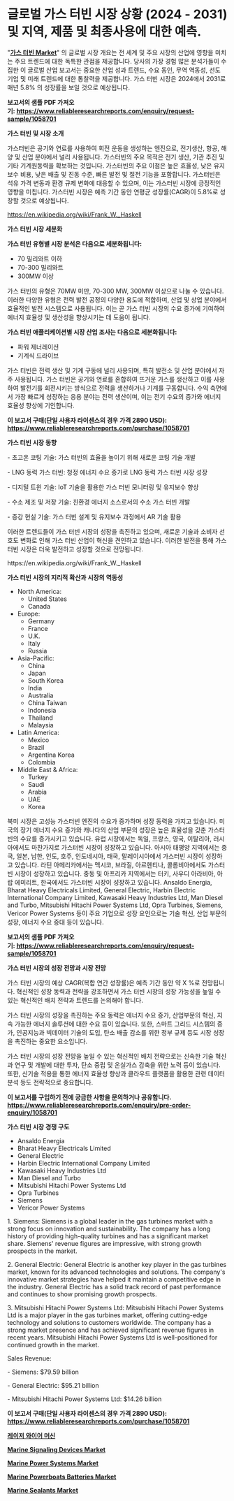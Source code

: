 <p><h1>글로벌 가스 터빈 시장 상황 (2024 - 2031) 및 지역, 제품 및 최종사용에 대한 예측.</h1></p><p>"<strong><a href="https://www.reliableresearchreports.com/gas-turbines-r1058701">가스 터빈 Market</a></strong>" 의 글로벌 시장 개요는 전 세계 및 주요 시장의 산업에 영향을 미치는 주요 트렌드에 대한 독특한 관점을 제공합니다. 당사의 가장 경험 많은 분석가들이 수집한 이 글로벌 산업 보고서는 중요한 산업 성과 트렌드, 수요 동인, 무역 역동성, 선도 기업 및 미래 트렌드에 대한 통찰력을 제공합니다. 가스 터빈 시장은 2024에서 2031로 매년 5.8% 의 성장률을 보일 것으로 예상됩니다.</p>
<p><strong>보고서의 샘플 PDF 가져오기:&nbsp;<a href="https://www.reliableresearchreports.com/enquiry/request-sample/1058701">https://www.reliableresearchreports.com/enquiry/request-sample/1058701</a></strong></p>
<p><strong>가스 터빈 및 시장 소개</strong></p>
<p><p>가스터빈은 공기와 연료를 사용하여 회전 운동을 생성하는 엔진으로, 전기생산, 항공, 해양 및 산업 분야에서 널리 사용됩니다. 가스터빈의 주요 목적은 전기 생산, 기관 추진 및 기타 기계원동력을 확보하는 것입니다. 가스터빈의 주요 이점은 높은 효율성, 낮은 유지보수 비용, 낮은 배출 및 진동 수준, 빠른 발전 및 절전 기능을 포함합니다. 가스터빈은 석유 가격 변동과 환경 규제 변화에 대응할 수 있으며, 이는 가스터빈 시장에 긍정적인 영향을 미칩니다. 가스터빈 시장은 예측 기간 동안 연평균 성장률(CAGR)이 5.8%로 성장할 것으로 예상됩니다.</p></p>
<p><a href="https://en.wikipedia.org/wiki/Frank_W._Haskell">https://en.wikipedia.org/wiki/Frank_W._Haskell</a></p>
<p><strong>가스 터빈 시장 세분화</strong></p>
<p><strong>가스 터빈 유형별 시장 분석은 다음으로 세분화됩니다:</strong></p>
<p><ul><li>70 밀리와트 이하</li><li>70-300 밀리와트</li><li>300MW 이상</li></ul></p>
<p><p>가스 터빈의 유형은 70MW 미만, 70-300 MW, 300MW 이상으로 나눌 수 있습니다. 이러한 다양한 유형은 전력 발전 공정의 다양한 용도에 적합하며, 산업 및 상업 분야에서 효율적인 발전 시스템으로 사용됩니다. 이는 곧 가스 터빈 시장의 수요 증가에 기여하여 에너지 효율성 및 생산성을 향상시키는 데 도움이 됩니다.</p></p>
<p><strong>가스 터빈 애플리케이션별 시장 산업 조사는 다음으로 세분화됩니다:</strong></p>
<p><ul><li>파워 제너레이션</li><li>기계식 드라이브</li></ul></p>
<p><p>가스 터빈은 전력 생산 및 기계 구동에 널리 사용되며, 특히 발전소 및 산업 분야에서 자주 사용됩니다. 가스 터빈은 공기와 연료를 혼합하여 뜨거운 가스를 생산하고 이를 사용하여 발전기를 회전시키는 방식으로 전력을 생산하거나 기계를 구동합니다. 수익 측면에서 가장 빠르게 성장하는 응용 분야는 전력 생산이며, 이는 전기 수요의 증가와 에너지 효율성 향상에 기인합니다.</p></p>
<p><strong>이 보고서 구매(단일 사용자 라이센스의 경우 가격 2890 USD): <a href="https://www.reliableresearchreports.com/purchase/1058701">https://www.reliableresearchreports.com/purchase/1058701</a></strong></p>
<p><strong>가스 터빈 시장 동향</strong></p>
<p><p>- 초고온 코팅 기술: 가스 터빈의 효율을 높이기 위해 새로운 코팅 기술 개발</p><p>- LNG 동력 가스 터빈: 청정 에너지 수요 증가로 LNG 동력 가스 터빈 시장 성장</p><p>- 디지털 트윈 기술: IoT 기술을 활용한 가스 터빈 모니터링 및 유지보수 향상</p><p>- 수소 제조 및 저장 기술: 친환경 에너지 소스로서의 수소 가스 터빈 개발</p><p>- 증강 현실 기술: 가스 터빈 설계 및 유지보수 과정에서 AR 기술 활용</p><p>이러한 트렌드들이 가스 터빈 시장의 성장을 촉진하고 있으며, 새로운 기술과 소비자 선호도 변화로 인해 가스 터빈 산업이 혁신을 견인하고 있습니다. 이러한 발전을 통해 가스 터빈 시장은 더욱 발전하고 성장할 것으로 전망됩니다.</p></p>
<p>https://en.wikipedia.org/wiki/Frank_W._Haskell</p>
<p><strong>가스 터빈 시장의 지리적 확산과 시장의 역동성</strong></p>
<p><ul>
    <li>
        North America:
        <ul>
            <li>United States</li>
            <li>Canada</li>
        </ul>
    </li>
    <li>
        Europe:
        <ul>
            <li>Germany</li>
            <li>France</li>
            <li>U.K.</li>
            <li>Italy</li>
            <li>Russia</li>
        </ul>
    </li>
    <li>
        Asia-Pacific:
        <ul>
            <li>China</li>
            <li>Japan</li>
            <li>South Korea</li>
            <li>India</li>
            <li>Australia</li>
            <li>China Taiwan</li>
            <li>Indonesia</li>
            <li>Thailand</li>
            <li>Malaysia</li>
        </ul>
    </li>
    <li>
        Latin America:
        <ul>
            <li>Mexico</li>
            <li>Brazil</li>
            <li>Argentina Korea</li>
            <li>Colombia</li>
        </ul>
    </li>
    <li>
        Middle East & Africa:
        <ul>
            <li>Turkey</li>
            <li>Saudi</li>
            <li>Arabia</li>
            <li>UAE</li>
            <li>Korea</li>
        </ul>
    </li>
    </ul></p>
<p><p>북미 시장은 고성능 가스터빈 엔진의 수요가 증가하며 성장 동력을 가지고 있습니다. 미국의 장기 에너지 수요 증가와 캐나다의 산업 부문의 성장은 높은 효율성을 갖춘 가스터빈의 수요를 증가시키고 있습니다. 유럽 시장에서는 독일, 프랑스, 영국, 이탈리아, 러시아에서도 마찬가지로 가스터빈 시장이 성장하고 있습니다. 아시아 태평양 지역에서는 중국, 일본, 남한, 인도, 호주, 인도네시아, 태국, 말레이시아에서 가스터빈 시장이 성장하고 있습니다. 라틴 아메리카에서는 멕시코, 브라질, 아르헨티나, 콜롬비아에서도 가스터빈 시장이 성장하고 있습니다. 중동 및 아프리카 지역에서는 터키, 사우디 아라비아, 아랍 에미리트, 한국에서도 가스터빈 시장이 성장하고 있습니다. Ansaldo Energia, Bharat Heavy Electricals Limited, General Electric, Harbin Electric International Company Limited, Kawasaki Heavy Industries Ltd, Man Diesel and Turbo, Mitsubishi Hitachi Power Systems Ltd, Opra Turbines, Siemens, Vericor Power Systems 등이 주요 기업으로 성장 요인으로는 기술 혁신, 산업 부문의 성장, 에너지 수요 증대 등이 있습니다.</p></p>
<p><strong>보고서의 샘플 PDF 가져오기:&nbsp;<a href="https://www.reliableresearchreports.com/enquiry/request-sample/1058701">https://www.reliableresearchreports.com/enquiry/request-sample/1058701</a></strong></p>
<p><strong>가스 터빈 시장의 성장 전망과 시장 전망</strong></p>
<p><p>가스 터빈 시장의 예상 CAGR(복합 연간 성장률)은 예측 기간 동안 약 X %로 전망됩니다. 혁신적인 성장 동력과 전략을 강조하면서 가스 터빈 시장의 성장 가능성을 높일 수 있는 혁신적인 배치 전략과 트렌드를 논의해야 합니다.</p><p>가스 터빈 시장의 성장을 촉진하는 주요 동력은 에너지 수요 증가, 산업부문의 혁신, 지속 가능한 에너지 솔루션에 대한 수요 등이 있습니다. 또한, 스마트 그리드 시스템의 증가, 인공지능과 빅데이터 기술의 도입, 탄소 배출 감소를 위한 정부 규제 등도 시장 성장을 촉진하는 중요한 요소입니다.</p><p>가스 터빈 시장의 성장 전망을 높일 수 있는 혁신적인 배치 전략으로는 신속한 기술 혁신과 연구 및 개발에 대한 투자, 탄소 중립 및 온실가스 감축을 위한 노력 등이 있습니다. 또한, 신기술 적용을 통한 에너지 효율성 향상과 클라우드 플랫폼을 활용한 관련 데이터 분석 등도 전략적으로 중요합니다.</p></p>
<p><strong>이 보고서를 구입하기 전에 궁금한 사항을 문의하거나 공유합니다. <a href="https://www.reliableresearchreports.com/enquiry/pre-order-enquiry/1058701">https://www.reliableresearchreports.com/enquiry/pre-order-enquiry/1058701</a></strong></p>
<p><strong>가스 터빈 시장 경쟁 구도</strong></p>
<p><ul><li>Ansaldo Energia</li><li>Bharat Heavy Electricals Limited</li><li>General Electric</li><li>Harbin Electric International Company Limited</li><li>Kawasaki Heavy Industries Ltd</li><li>Man Diesel and Turbo</li><li>Mitsubishi Hitachi Power Systems Ltd</li><li>Opra Turbines</li><li>Siemens</li><li>Vericor Power Systems</li></ul></p>
<p><p>1. Siemens: Siemens is a global leader in the gas turbines market with a strong focus on innovation and sustainability. The company has a long history of providing high-quality turbines and has a significant market share. Siemens' revenue figures are impressive, with strong growth prospects in the market.</p><p>2. General Electric: General Electric is another key player in the gas turbines market, known for its advanced technologies and solutions. The company's innovative market strategies have helped it maintain a competitive edge in the industry. General Electric has a solid track record of past performance and continues to show promising growth prospects.</p><p>3. Mitsubishi Hitachi Power Systems Ltd: Mitsubishi Hitachi Power Systems Ltd is a major player in the gas turbines market, offering cutting-edge technology and solutions to customers worldwide. The company has a strong market presence and has achieved significant revenue figures in recent years. Mitsubishi Hitachi Power Systems Ltd is well-positioned for continued growth in the market.</p><p>Sales Revenue:</p><p>- Siemens: $79.59 billion</p><p>- General Electric: $95.21 billion</p><p>- Mitsubishi Hitachi Power Systems Ltd: $14.26 billion</p></p>
<p><strong>이 보고서 구매(단일 사용자 라이센스의 경우 가격 2890 USD): <a href="https://www.reliableresearchreports.com/purchase/1058701">https://www.reliableresearchreports.com/purchase/1058701</a></strong></p>
<p><strong><p><a href="https://medium.com/@derrickmafrks96745/2024%EB%85%84%EB%B6%80%ED%84%B0-2031%EB%85%84%EA%B9%8C%EC%A7%80-8-4-%EC%9D%98-cagr%EB%A1%9C-%ED%99%95%EB%8C%80%EB%90%98%EB%8A%94-%EB%A0%88%EC%9D%B4%EC%A0%80-%EC%99%80%EC%9D%B4%EC%96%B4-%EA%B8%B0%EA%B3%84-%EC%8B%9C%EC%9E%A5-%EA%B7%9C%EB%AA%A8%EC%97%90-%EB%8C%80%ED%95%9C-%ED%86%B5%EC%B0%B0%EB%A0%A5-4d3bde2baad8">레이저 와이어 머신</a></p><p><a href="https://github.com/vimar16th/Market-Research-Report-List-6/blob/main/marine-signaling-devices-market.md">Marine Signaling Devices Market</a></p><p><a href="https://github.com/dylanObrien626/Market-Research-Report-List-1/blob/main/marine-power-systems-market.md">Marine Power Systems Market</a></p><p><a href="https://github.com/qndifksd5/Market-Research-Report-List-1/blob/main/marine-powerboats-batteries-market.md">Marine Powerboats Batteries Market</a></p><p><a href="https://github.com/JameTravis/Market-Research-Report-List-6/blob/main/marine-sealants-market.md">Marine Sealants Market</a></p></strong></p>
<p></p>